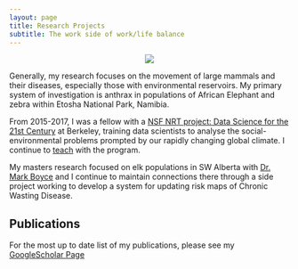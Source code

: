 ```yaml
---
layout: page
title: Research Projects
subtitle: The work side of work/life balance
---
```


<p align="center"><img src="https://dpseidel.github.io/img/elephants.jpg"/></p>

Generally, my research focuses on the movement of large mammals and their diseases, especially those with environmental reservoirs. My primary system of investigation is anthrax in populations of African Elephant and zebra within Etosha National Park, Namibia. 

From 2015-2017, I was a fellow with a [NSF NRT project: Data Science for the 21st Century](http://ds421.berkeley.edu/) at Berkeley, training data scientists to analyse the social-environmental problems prompted by our rapidly changing global climate. I continue to [teach](https://dpseidel.github.io/teaching) with the program.

My masters research focused on elk populations in SW Alberta with [Dr. Mark Boyce](https://www.ualberta.ca/science/about-us/contact-us/faculty-directory/mark-boyce) and I continue to maintain connections there through a side project working to develop a system for updating risk maps of Chronic Wasting Disease. 

## Publications
For the most up to date list of my publications, please see my [GoogleScholar Page](https://scholar.google.com/citations?user=0BKLXCUAAAAJ)
